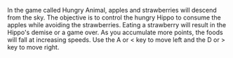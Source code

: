 In the game called Hungry Animal, apples and strawberries will descend from the sky. The objective is to control the hungry Hippo to consume the apples while avoiding the strawberries. Eating a strawberry will result in the Hippo's demise or a game over. As you accumulate more points, the foods will fall at increasing speeds. Use the A or < key to move left and the D or > key to move right.